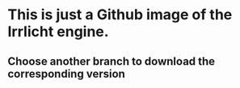 # This is just a Github image of the Irrlicht engine. 

## Choose another branch to download the corresponding version